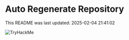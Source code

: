 # Auto Regenerate Repository

This README was last updated: 2025-02-04 21:41:02

 ![TryHackMe](https://tryhackme.com/badge/533634)